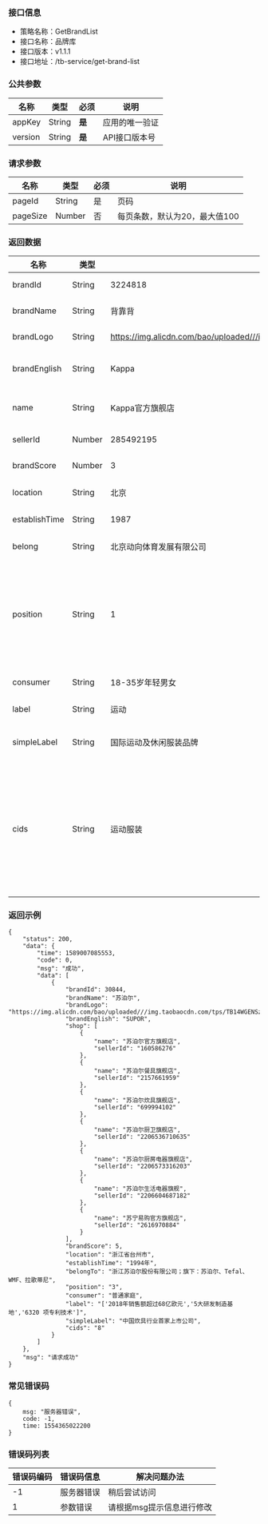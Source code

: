 ### 接口信息
- 策略名称：GetBrandList
- 接口名称：品牌库
- 接口版本：v1.1.1
- 接口地址：/tb-service/get-brand-list

### 公共参数
|名称|类型|必须|说明|
| ------------ | ------------ | ------------ | ------------ |
|appKey|String|**是**|应用的唯一验证|
|version|String|**是**|API接口版本号|

### 请求参数
|名称|类型|必须|说明|
| ------------ | ------------ | ------------ | ------------ |
|pageId|String|是|页码|
|pageSize|Number|否|每页条数，默认为20，最大值100|

### 返回数据
|名称|类型|示例值|说明|
| ------------ | ------------ | ------------ | ------------ |
|brandId|String|3224818|品牌ID|
|brandName|String|背靠背|品牌名称|
|brandLogo|String|https://img.alicdn.com/bao/uploaded///img.taobaocdn.com/tps/TB1xENRpf2H8KJjy1zkXXXr7pXa|品牌logo|
|brandEnglish|String|Kappa|品牌英文名称|
|name|String|Kappa官方旗舰店|旗舰店铺名称|
|sellerId|Number|285492195|店铺ID|
|brandScore|Number|3|店铺评分|
|location|String|北京|发源地|
|establishTime|String|1987|创立时间|
|belong|String|北京动向体育发展有限公司|所属公司|
|position|String|1|品牌定位：1. 奢侈 2.轻奢 3.大众|
|consumer|String|18-35岁年轻男女|消费群体|
|label|String|运动|特色标签|
|simpleLabel|String|国际运动及休闲服装品牌|一句话评价|
|cids|String|运动服装|主营类目（可能有多个主营类目，用逗号隔开）|

### 返回示例
```
{
    "status": 200,
    "data": {
        "time": 1589007085553,
        "code": 0,
        "msg": "成功",
        "data": [
            {
                "brandId": 30844,
                "brandName": "苏泊尔",
                "brandLogo": "https://img.alicdn.com/bao/uploaded///img.taobaocdn.com/tps/TB14WGENSzqK1RjSZFjXXblCFXa",
                "brandEnglish": "SUPOR",
                "shop": [
                    {
                        "name": "苏泊尔官方旗舰店",
                        "sellerId": "160586276"
                    },
                    {
                        "name": "苏泊尔餐具旗舰店",
                        "sellerId": "2157661959"
                    },
                    {
                        "name": "苏泊尔炊具旗舰店",
                        "sellerId": "699994102"
                    },
                    {
                        "name": "苏泊尔厨卫旗舰店",
                        "sellerId": "2206536710635"
                    },
                    {
                        "name": "苏泊尔厨房电器旗舰店",
                        "sellerId": "2206573316203"
                    },
                    {
                        "name": "苏泊尔生活电器旗舰",
                        "sellerId": "2206604687182"
                    },
                    {
                        "name": "苏宁易购官方旗舰店",
                        "sellerId": "2616970884"
                    }
                ],
                "brandScore": 5,
                "location": "浙江省台州市",
                "establishTime": "1994年",
                "belongTo": "浙江苏泊尔股份有限公司；旗下：苏泊尔、Tefal、WMF、拉歌蒂尼",
                "position": "3",
                "consumer": "普通家庭",
                "label": "['2018年销售额超过68亿欧元','5大研发制造基地','6320 项专利技术']",
                "simpleLabel": "中国炊具行业首家上市公司",
                "cids": "8"
            }
        ]
    },
    "msg": "请求成功"
}
```

### 常见错误码
```
{
    msg: "服务器错误",
    code: -1,
    time: 1554365022200
}
```

### 错误码列表
|错误码编码|错误码信息|解决问题办法|
| ------------ | ------------ | ------------ |
|-1|服务器错误|稍后尝试访问|
|1|参数错误|请根据msg提示信息进行修改|